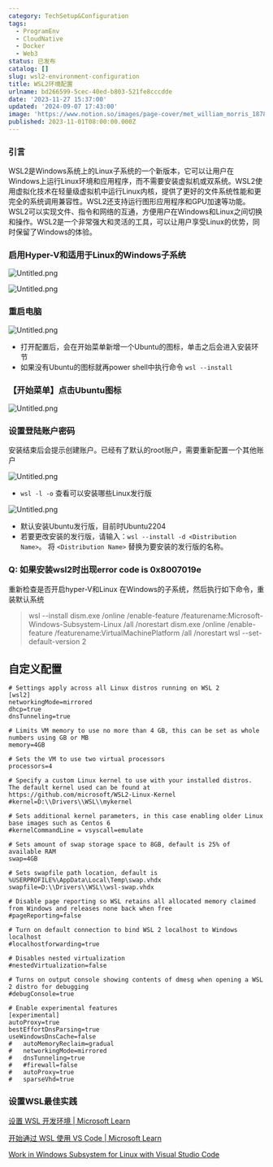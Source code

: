 ```yaml
---
category: TechSetup&Configuration
tags:
  - ProgramEnv
  - CloudNative
  - Docker
  - Web3
status: 已发布
catalog: []
slug: wsl2-environment-configuration
title: WSL2环境配置
urlname: bd266599-5cec-40ed-b803-521fe8cccdde
date: '2023-11-27 15:37:00'
updated: '2024-09-07 17:43:00'
image: 'https://www.notion.so/images/page-cover/met_william_morris_1878.jpg'
published: 2023-11-01T08:00:00.000Z
---
```


### 引言


WSL2是Windows系统上的Linux子系统的一个新版本，它可以让用户在Windows上运行Linux环境和应用程序，而不需要安装虚拟机或双系统。WSL2使用虚拟化技术在轻量级虚拟机中运行Linux内核，提供了更好的文件系统性能和更完全的系统调用兼容性。WSL2还支持运行图形应用程序和GPU加速等功能。WSL2可以实现文件、指令和网络的互通，方便用户在Windows和Linux之间切换和操作。WSL2是一个非常强大和灵活的工具，可以让用户享受Linux的优势，同时保留了Windows的体验。


### 启用Hyper-V和适用于Linux的Windows子系统


![Untitled.png](https://prod-files-secure.s3.us-west-2.amazonaws.com/5d24fe63-e567-4804-86f9-9fdc62e13082/62efe4d1-37d6-4606-a7b8-34dcd63ff38a/Untitled.png?X-Amz-Algorithm=AWS4-HMAC-SHA256&X-Amz-Content-Sha256=UNSIGNED-PAYLOAD&X-Amz-Credential=ASIAZI2LB4667UDEXH7N%2F20250331%2Fus-west-2%2Fs3%2Faws4_request&X-Amz-Date=20250331T053944Z&X-Amz-Expires=3600&X-Amz-Security-Token=IQoJb3JpZ2luX2VjEDUaCXVzLXdlc3QtMiJIMEYCIQCwBhRIYWpXq%2FGmzQBtIhvQnrgJ4uFkmsjcA3j51B7cAgIhAOhQGPeDxisHzW%2Bo05Mf6X55WRCcI%2BFo2wAqxAX0DYOyKogECJ7%2F%2F%2F%2F%2F%2F%2F%2F%2F%2FwEQABoMNjM3NDIzMTgzODA1IgzkCfd4UEz3Kivd4dgq3APyG4nAdTJU9HxoxbhTrlYOEYeDD9%2BXOERQsxa2BBnLgBxy3NUg1euayXZDUacWN8seaJzvnt573bkFW4hAmNZZj1BHE1CBWao0Zv86WPItffv7TjLbPf90yqNlpb67GXgSBJYyEBeJ5NWtZ%2B57m624WMM7eNST3juFQxU3INwYBUmioPLAvYfbX9KfZ25VlwP4Qy3nioyRxUdyBAw2KC9FpiK%2B34PvrzrPahF%2BeofWUFMOO92V1Zqbx%2BMcnNl3xTy53nJtnwN1xPsHQtapoJli2fR%2Bw0OpB%2BnHz%2F1zdFzcmytu7XLZ3IbJksug3Kda%2FHlKGWWv0kUXlnNLznUg8gyo5KETQEsEaloZUKCYMzwHBOU%2FDzyylPDCw5BhDbr7gxuLyDf%2B1voqXGfC0rOMWTB9jvp20XRbAqbXK1i7DEpTK9K12U74pqsQl5W0GOICUcoayLv1V3Xj%2FLOATxjxUwBsyonycFGsZ11QqdGvAPqcr0elYO0JTMRlx5mSOQuolf9K4alsqqwND5z6qS5SXtCXO1RWcKauSYQTttoAZ4PCXwy6YcSsGTeaZ78aKTHiqIrjX3V5%2BfpV4XKHIYBoeX94F8GPJ8DranUsfUqMQ6u2jAmSm%2FssExB8QZvFUjCyyKi%2FBjqkAWHx2l%2Fy1cWu87DML8LU3BVzTztHEoIV2EpO%2Fx2x8rT%2BHJC%2B2bO3nxzxPjhhTTEQ3p9ZBLcF63MLxsZ6dXEp4RhoLh72BckBFOUXEcNwLkwLb1JMmEoNIEWRGXIEDk5puc2JVvTt%2Bc4dkZm26D%2FhFrr%2FIiROHhAbYcU9wYkgmTWAfd7v0Wy4W4IF29rL2GC29c%2FBxOgcZ2XShngOdWLbHiR2CD%2Fq&X-Amz-Signature=2bc544383aee6408957f10a05f27b2edd4e83c578c54c8225c2d5b72f42ae2b3&X-Amz-SignedHeaders=host&x-id=GetObject)


![Untitled.png](https://prod-files-secure.s3.us-west-2.amazonaws.com/5d24fe63-e567-4804-86f9-9fdc62e13082/74866fe6-9ce5-4055-94c5-4900f6f5ff8b/Untitled.png?X-Amz-Algorithm=AWS4-HMAC-SHA256&X-Amz-Content-Sha256=UNSIGNED-PAYLOAD&X-Amz-Credential=ASIAZI2LB4667UDEXH7N%2F20250331%2Fus-west-2%2Fs3%2Faws4_request&X-Amz-Date=20250331T053944Z&X-Amz-Expires=3600&X-Amz-Security-Token=IQoJb3JpZ2luX2VjEDUaCXVzLXdlc3QtMiJIMEYCIQCwBhRIYWpXq%2FGmzQBtIhvQnrgJ4uFkmsjcA3j51B7cAgIhAOhQGPeDxisHzW%2Bo05Mf6X55WRCcI%2BFo2wAqxAX0DYOyKogECJ7%2F%2F%2F%2F%2F%2F%2F%2F%2F%2FwEQABoMNjM3NDIzMTgzODA1IgzkCfd4UEz3Kivd4dgq3APyG4nAdTJU9HxoxbhTrlYOEYeDD9%2BXOERQsxa2BBnLgBxy3NUg1euayXZDUacWN8seaJzvnt573bkFW4hAmNZZj1BHE1CBWao0Zv86WPItffv7TjLbPf90yqNlpb67GXgSBJYyEBeJ5NWtZ%2B57m624WMM7eNST3juFQxU3INwYBUmioPLAvYfbX9KfZ25VlwP4Qy3nioyRxUdyBAw2KC9FpiK%2B34PvrzrPahF%2BeofWUFMOO92V1Zqbx%2BMcnNl3xTy53nJtnwN1xPsHQtapoJli2fR%2Bw0OpB%2BnHz%2F1zdFzcmytu7XLZ3IbJksug3Kda%2FHlKGWWv0kUXlnNLznUg8gyo5KETQEsEaloZUKCYMzwHBOU%2FDzyylPDCw5BhDbr7gxuLyDf%2B1voqXGfC0rOMWTB9jvp20XRbAqbXK1i7DEpTK9K12U74pqsQl5W0GOICUcoayLv1V3Xj%2FLOATxjxUwBsyonycFGsZ11QqdGvAPqcr0elYO0JTMRlx5mSOQuolf9K4alsqqwND5z6qS5SXtCXO1RWcKauSYQTttoAZ4PCXwy6YcSsGTeaZ78aKTHiqIrjX3V5%2BfpV4XKHIYBoeX94F8GPJ8DranUsfUqMQ6u2jAmSm%2FssExB8QZvFUjCyyKi%2FBjqkAWHx2l%2Fy1cWu87DML8LU3BVzTztHEoIV2EpO%2Fx2x8rT%2BHJC%2B2bO3nxzxPjhhTTEQ3p9ZBLcF63MLxsZ6dXEp4RhoLh72BckBFOUXEcNwLkwLb1JMmEoNIEWRGXIEDk5puc2JVvTt%2Bc4dkZm26D%2FhFrr%2FIiROHhAbYcU9wYkgmTWAfd7v0Wy4W4IF29rL2GC29c%2FBxOgcZ2XShngOdWLbHiR2CD%2Fq&X-Amz-Signature=c67ef55254dba5ec218f64b9867c6bb0ec3512bba311c1b31f8c42e39b1c7a27&X-Amz-SignedHeaders=host&x-id=GetObject)


### 重启电脑


![Untitled.png](https://prod-files-secure.s3.us-west-2.amazonaws.com/5d24fe63-e567-4804-86f9-9fdc62e13082/ed8ca255-2fda-4c1b-9b1a-f1896300e8e7/Untitled.png?X-Amz-Algorithm=AWS4-HMAC-SHA256&X-Amz-Content-Sha256=UNSIGNED-PAYLOAD&X-Amz-Credential=ASIAZI2LB4667UDEXH7N%2F20250331%2Fus-west-2%2Fs3%2Faws4_request&X-Amz-Date=20250331T053944Z&X-Amz-Expires=3600&X-Amz-Security-Token=IQoJb3JpZ2luX2VjEDUaCXVzLXdlc3QtMiJIMEYCIQCwBhRIYWpXq%2FGmzQBtIhvQnrgJ4uFkmsjcA3j51B7cAgIhAOhQGPeDxisHzW%2Bo05Mf6X55WRCcI%2BFo2wAqxAX0DYOyKogECJ7%2F%2F%2F%2F%2F%2F%2F%2F%2F%2FwEQABoMNjM3NDIzMTgzODA1IgzkCfd4UEz3Kivd4dgq3APyG4nAdTJU9HxoxbhTrlYOEYeDD9%2BXOERQsxa2BBnLgBxy3NUg1euayXZDUacWN8seaJzvnt573bkFW4hAmNZZj1BHE1CBWao0Zv86WPItffv7TjLbPf90yqNlpb67GXgSBJYyEBeJ5NWtZ%2B57m624WMM7eNST3juFQxU3INwYBUmioPLAvYfbX9KfZ25VlwP4Qy3nioyRxUdyBAw2KC9FpiK%2B34PvrzrPahF%2BeofWUFMOO92V1Zqbx%2BMcnNl3xTy53nJtnwN1xPsHQtapoJli2fR%2Bw0OpB%2BnHz%2F1zdFzcmytu7XLZ3IbJksug3Kda%2FHlKGWWv0kUXlnNLznUg8gyo5KETQEsEaloZUKCYMzwHBOU%2FDzyylPDCw5BhDbr7gxuLyDf%2B1voqXGfC0rOMWTB9jvp20XRbAqbXK1i7DEpTK9K12U74pqsQl5W0GOICUcoayLv1V3Xj%2FLOATxjxUwBsyonycFGsZ11QqdGvAPqcr0elYO0JTMRlx5mSOQuolf9K4alsqqwND5z6qS5SXtCXO1RWcKauSYQTttoAZ4PCXwy6YcSsGTeaZ78aKTHiqIrjX3V5%2BfpV4XKHIYBoeX94F8GPJ8DranUsfUqMQ6u2jAmSm%2FssExB8QZvFUjCyyKi%2FBjqkAWHx2l%2Fy1cWu87DML8LU3BVzTztHEoIV2EpO%2Fx2x8rT%2BHJC%2B2bO3nxzxPjhhTTEQ3p9ZBLcF63MLxsZ6dXEp4RhoLh72BckBFOUXEcNwLkwLb1JMmEoNIEWRGXIEDk5puc2JVvTt%2Bc4dkZm26D%2FhFrr%2FIiROHhAbYcU9wYkgmTWAfd7v0Wy4W4IF29rL2GC29c%2FBxOgcZ2XShngOdWLbHiR2CD%2Fq&X-Amz-Signature=54da5f1243da7b6d3bdadbe0bc8f3e523895fcb0a30e16a5e87f059665402ebf&X-Amz-SignedHeaders=host&x-id=GetObject)

- 打开配置后，会在开始菜单新增一个Ubuntu的图标，单击之后会进入安装环节
- 如果没有Ubuntu的图标就再power shell中执行命令 `wsl --install`

### 【开始菜单】点击Ubuntu图标


![Untitled.png](https://prod-files-secure.s3.us-west-2.amazonaws.com/5d24fe63-e567-4804-86f9-9fdc62e13082/d7415a12-f453-43fe-a604-a208d85638a3/Untitled.png?X-Amz-Algorithm=AWS4-HMAC-SHA256&X-Amz-Content-Sha256=UNSIGNED-PAYLOAD&X-Amz-Credential=ASIAZI2LB4667UDEXH7N%2F20250331%2Fus-west-2%2Fs3%2Faws4_request&X-Amz-Date=20250331T053944Z&X-Amz-Expires=3600&X-Amz-Security-Token=IQoJb3JpZ2luX2VjEDUaCXVzLXdlc3QtMiJIMEYCIQCwBhRIYWpXq%2FGmzQBtIhvQnrgJ4uFkmsjcA3j51B7cAgIhAOhQGPeDxisHzW%2Bo05Mf6X55WRCcI%2BFo2wAqxAX0DYOyKogECJ7%2F%2F%2F%2F%2F%2F%2F%2F%2F%2FwEQABoMNjM3NDIzMTgzODA1IgzkCfd4UEz3Kivd4dgq3APyG4nAdTJU9HxoxbhTrlYOEYeDD9%2BXOERQsxa2BBnLgBxy3NUg1euayXZDUacWN8seaJzvnt573bkFW4hAmNZZj1BHE1CBWao0Zv86WPItffv7TjLbPf90yqNlpb67GXgSBJYyEBeJ5NWtZ%2B57m624WMM7eNST3juFQxU3INwYBUmioPLAvYfbX9KfZ25VlwP4Qy3nioyRxUdyBAw2KC9FpiK%2B34PvrzrPahF%2BeofWUFMOO92V1Zqbx%2BMcnNl3xTy53nJtnwN1xPsHQtapoJli2fR%2Bw0OpB%2BnHz%2F1zdFzcmytu7XLZ3IbJksug3Kda%2FHlKGWWv0kUXlnNLznUg8gyo5KETQEsEaloZUKCYMzwHBOU%2FDzyylPDCw5BhDbr7gxuLyDf%2B1voqXGfC0rOMWTB9jvp20XRbAqbXK1i7DEpTK9K12U74pqsQl5W0GOICUcoayLv1V3Xj%2FLOATxjxUwBsyonycFGsZ11QqdGvAPqcr0elYO0JTMRlx5mSOQuolf9K4alsqqwND5z6qS5SXtCXO1RWcKauSYQTttoAZ4PCXwy6YcSsGTeaZ78aKTHiqIrjX3V5%2BfpV4XKHIYBoeX94F8GPJ8DranUsfUqMQ6u2jAmSm%2FssExB8QZvFUjCyyKi%2FBjqkAWHx2l%2Fy1cWu87DML8LU3BVzTztHEoIV2EpO%2Fx2x8rT%2BHJC%2B2bO3nxzxPjhhTTEQ3p9ZBLcF63MLxsZ6dXEp4RhoLh72BckBFOUXEcNwLkwLb1JMmEoNIEWRGXIEDk5puc2JVvTt%2Bc4dkZm26D%2FhFrr%2FIiROHhAbYcU9wYkgmTWAfd7v0Wy4W4IF29rL2GC29c%2FBxOgcZ2XShngOdWLbHiR2CD%2Fq&X-Amz-Signature=9432868405cf6fb8dfd6677c906015bfe1247f5dcc509bd1bf36aa2a24405fe2&X-Amz-SignedHeaders=host&x-id=GetObject)


### 设置登陆账户密码


安装结束后会提示创建账户。已经有了默认的root账户，需要重新配置一个其他账户


![Untitled.png](https://prod-files-secure.s3.us-west-2.amazonaws.com/5d24fe63-e567-4804-86f9-9fdc62e13082/bb38a6ce-031e-4122-9787-de509d2240bf/Untitled.png?X-Amz-Algorithm=AWS4-HMAC-SHA256&X-Amz-Content-Sha256=UNSIGNED-PAYLOAD&X-Amz-Credential=ASIAZI2LB4667UDEXH7N%2F20250331%2Fus-west-2%2Fs3%2Faws4_request&X-Amz-Date=20250331T053944Z&X-Amz-Expires=3600&X-Amz-Security-Token=IQoJb3JpZ2luX2VjEDUaCXVzLXdlc3QtMiJIMEYCIQCwBhRIYWpXq%2FGmzQBtIhvQnrgJ4uFkmsjcA3j51B7cAgIhAOhQGPeDxisHzW%2Bo05Mf6X55WRCcI%2BFo2wAqxAX0DYOyKogECJ7%2F%2F%2F%2F%2F%2F%2F%2F%2F%2FwEQABoMNjM3NDIzMTgzODA1IgzkCfd4UEz3Kivd4dgq3APyG4nAdTJU9HxoxbhTrlYOEYeDD9%2BXOERQsxa2BBnLgBxy3NUg1euayXZDUacWN8seaJzvnt573bkFW4hAmNZZj1BHE1CBWao0Zv86WPItffv7TjLbPf90yqNlpb67GXgSBJYyEBeJ5NWtZ%2B57m624WMM7eNST3juFQxU3INwYBUmioPLAvYfbX9KfZ25VlwP4Qy3nioyRxUdyBAw2KC9FpiK%2B34PvrzrPahF%2BeofWUFMOO92V1Zqbx%2BMcnNl3xTy53nJtnwN1xPsHQtapoJli2fR%2Bw0OpB%2BnHz%2F1zdFzcmytu7XLZ3IbJksug3Kda%2FHlKGWWv0kUXlnNLznUg8gyo5KETQEsEaloZUKCYMzwHBOU%2FDzyylPDCw5BhDbr7gxuLyDf%2B1voqXGfC0rOMWTB9jvp20XRbAqbXK1i7DEpTK9K12U74pqsQl5W0GOICUcoayLv1V3Xj%2FLOATxjxUwBsyonycFGsZ11QqdGvAPqcr0elYO0JTMRlx5mSOQuolf9K4alsqqwND5z6qS5SXtCXO1RWcKauSYQTttoAZ4PCXwy6YcSsGTeaZ78aKTHiqIrjX3V5%2BfpV4XKHIYBoeX94F8GPJ8DranUsfUqMQ6u2jAmSm%2FssExB8QZvFUjCyyKi%2FBjqkAWHx2l%2Fy1cWu87DML8LU3BVzTztHEoIV2EpO%2Fx2x8rT%2BHJC%2B2bO3nxzxPjhhTTEQ3p9ZBLcF63MLxsZ6dXEp4RhoLh72BckBFOUXEcNwLkwLb1JMmEoNIEWRGXIEDk5puc2JVvTt%2Bc4dkZm26D%2FhFrr%2FIiROHhAbYcU9wYkgmTWAfd7v0Wy4W4IF29rL2GC29c%2FBxOgcZ2XShngOdWLbHiR2CD%2Fq&X-Amz-Signature=324bf7af9de2274001595961662983b05292afb3fc0e7bee7a0a4baa752be173&X-Amz-SignedHeaders=host&x-id=GetObject)

- `wsl -l -o` 查看可以安装哪些Linux发行版

![Untitled.png](https://prod-files-secure.s3.us-west-2.amazonaws.com/5d24fe63-e567-4804-86f9-9fdc62e13082/4b4e5e2f-4e13-4651-8884-559a62c38137/Untitled.png?X-Amz-Algorithm=AWS4-HMAC-SHA256&X-Amz-Content-Sha256=UNSIGNED-PAYLOAD&X-Amz-Credential=ASIAZI2LB4667UDEXH7N%2F20250331%2Fus-west-2%2Fs3%2Faws4_request&X-Amz-Date=20250331T053944Z&X-Amz-Expires=3600&X-Amz-Security-Token=IQoJb3JpZ2luX2VjEDUaCXVzLXdlc3QtMiJIMEYCIQCwBhRIYWpXq%2FGmzQBtIhvQnrgJ4uFkmsjcA3j51B7cAgIhAOhQGPeDxisHzW%2Bo05Mf6X55WRCcI%2BFo2wAqxAX0DYOyKogECJ7%2F%2F%2F%2F%2F%2F%2F%2F%2F%2FwEQABoMNjM3NDIzMTgzODA1IgzkCfd4UEz3Kivd4dgq3APyG4nAdTJU9HxoxbhTrlYOEYeDD9%2BXOERQsxa2BBnLgBxy3NUg1euayXZDUacWN8seaJzvnt573bkFW4hAmNZZj1BHE1CBWao0Zv86WPItffv7TjLbPf90yqNlpb67GXgSBJYyEBeJ5NWtZ%2B57m624WMM7eNST3juFQxU3INwYBUmioPLAvYfbX9KfZ25VlwP4Qy3nioyRxUdyBAw2KC9FpiK%2B34PvrzrPahF%2BeofWUFMOO92V1Zqbx%2BMcnNl3xTy53nJtnwN1xPsHQtapoJli2fR%2Bw0OpB%2BnHz%2F1zdFzcmytu7XLZ3IbJksug3Kda%2FHlKGWWv0kUXlnNLznUg8gyo5KETQEsEaloZUKCYMzwHBOU%2FDzyylPDCw5BhDbr7gxuLyDf%2B1voqXGfC0rOMWTB9jvp20XRbAqbXK1i7DEpTK9K12U74pqsQl5W0GOICUcoayLv1V3Xj%2FLOATxjxUwBsyonycFGsZ11QqdGvAPqcr0elYO0JTMRlx5mSOQuolf9K4alsqqwND5z6qS5SXtCXO1RWcKauSYQTttoAZ4PCXwy6YcSsGTeaZ78aKTHiqIrjX3V5%2BfpV4XKHIYBoeX94F8GPJ8DranUsfUqMQ6u2jAmSm%2FssExB8QZvFUjCyyKi%2FBjqkAWHx2l%2Fy1cWu87DML8LU3BVzTztHEoIV2EpO%2Fx2x8rT%2BHJC%2B2bO3nxzxPjhhTTEQ3p9ZBLcF63MLxsZ6dXEp4RhoLh72BckBFOUXEcNwLkwLb1JMmEoNIEWRGXIEDk5puc2JVvTt%2Bc4dkZm26D%2FhFrr%2FIiROHhAbYcU9wYkgmTWAfd7v0Wy4W4IF29rL2GC29c%2FBxOgcZ2XShngOdWLbHiR2CD%2Fq&X-Amz-Signature=9cc2c69f837efe0cd1064e83e4351eaf32e9a0e1b1b4e9d63d061b9dce910aa2&X-Amz-SignedHeaders=host&x-id=GetObject)

- 默认安装Ubuntu发行版，目前时Ubuntu2204
- 若要更改安装的发行版，请输入：`wsl --install -d <Distribution Name>`。 将 `<Distribution Name>` 替换为要安装的发行版的名称。

### Q: 如果安装wsl2时出现error code is 0x8007019e


重新检查是否开启hyper-V和Linux 在Windows的子系统，然后执行如下命令，重装默认系统

> wsl --install
> dism.exe /online /enable-feature /featurename:Microsoft-Windows-Subsystem-Linux /all /norestart
> dism.exe /online /enable-feature /featurename:VirtualMachinePlatform /all /norestart
> wsl --set-default-version 2

## 自定义配置


```shell
# Settings apply across all Linux distros running on WSL 2
[wsl2]
networkingMode=mirrored
dhcp=true
dnsTunneling=true

# Limits VM memory to use no more than 4 GB, this can be set as whole numbers using GB or MB
memory=4GB 

# Sets the VM to use two virtual processors
processors=4

# Specify a custom Linux kernel to use with your installed distros. The default kernel used can be found at https://github.com/microsoft/WSL2-Linux-Kernel
#kernel=D:\\Drivers\\WSL\\mykernel

# Sets additional kernel parameters, in this case enabling older Linux base images such as Centos 6
#kernelCommandLine = vsyscall=emulate

# Sets amount of swap storage space to 8GB, default is 25% of available RAM
swap=4GB

# Sets swapfile path location, default is %USERPROFILE%\AppData\Local\Temp\swap.vhdx
swapfile=D:\\Drivers\\WSL\\wsl-swap.vhdx

# Disable page reporting so WSL retains all allocated memory claimed from Windows and releases none back when free
#pageReporting=false

# Turn on default connection to bind WSL 2 localhost to Windows localhost
#localhostforwarding=true

# Disables nested virtualization
#nestedVirtualization=false

# Turns on output console showing contents of dmesg when opening a WSL 2 distro for debugging
#debugConsole=true

# Enable experimental features
[experimental]
autoProxy=true
bestEffortDnsParsing=true
useWindowsDnsCache=false
#   autoMemoryReclaim=gradual
#   networkingMode=mirrored
#   dnsTunneling=true
#   #firewall=false
#   autoProxy=true
#   sparseVhd=true
```


### 设置WSL最佳实践


[设置 WSL 开发环境 | Microsoft Learn](https://learn.microsoft.com/zh-cn/windows/wsl/setup/environment#set-up-your-linux-username-and-password)


[开始通过 WSL 使用 VS Code | Microsoft Learn](https://learn.microsoft.com/zh-cn/windows/wsl/tutorials/wsl-vscode)


[Work in Windows Subsystem for Linux with Visual Studio Code](https://code.visualstudio.com/docs/remote/wsl-tutorial)

